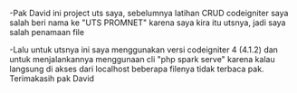 -Pak David ini project uts saya, sebelumnya latihan CRUD codeigniter saya salah beri nama ke "UTS PROMNET" karena saya kira itu utsnya, jadi saya salah penamaan file  

-Lalu untuk utsnya ini saya menggunakan versi codeigniter 4 (4.1.2) dan untuk menjalankannya menggunaan cli "php spark serve" 
karena kalau langsung di akses dari localhost beberapa filenya tidak terbaca pak. Terimakasih pak David   

